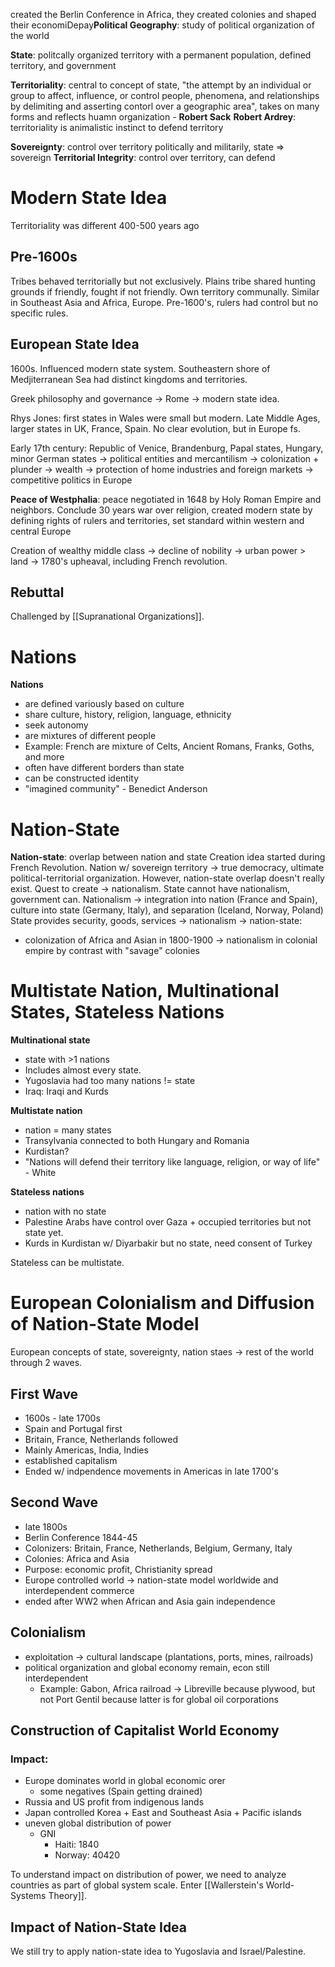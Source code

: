 created the Berlin Conference in Africa, they created colonies and shaped their economiDepay**Political Geography**: study of political organization of the world

**State**: politcally organized territory with a permanent population, defined territory, and government

**Territoriality**: central to concept of state, "the attempt by an individual or group to affect, influence, or control people, phenomena, and relationships by delimiting and asserting contorl over a geographic area", takes on many forms and reflects huamn organization - **Robert Sack**
	**Robert Ardrey**: territoriality is animalistic instinct to defend territory

**Sovereignty**: control over territory politically and militarily, state => sovereign
**Territorial Integrity**: control over territory, can defend

# Modern State Idea

Territoriality was different 400-500 years ago

## Pre-1600s

Tribes behaved territorially but not exclusively. Plains tribe shared hunting grounds if friendly, fought if not friendly. Own territory communally. Similar in Southeast Asia and Africa, Europe. Pre-1600's, rulers had control but no specific rules.

## European State Idea

1600s. Influenced modern state system. Southeastern shore of Medjiterranean Sea had distinct kingdoms and territories. 

Greek philosophy and governance -> Rome -> modern state idea.

Rhys Jones: first states in Wales were small but modern. Late Middle Ages, larger states in UK, France, Spain. No clear evolution, but in Europe fs.

Early 17th century: Republic of Venice, Brandenburg, Papal states, Hungary, minor German states -> political entities and mercantilism -> colonization + plunder -> wealth -> protection of home industries and foreign markets -> competitive politics in Europe

**Peace of Westphalia**: peace negotiated in 1648 by Holy Roman Empire and neighbors. Conclude 30 years war over religion, created modern state by defining rights of rulers and territories, set standard within western and central Europe

Creation of wealthy middle class -> decline of nobility -> urban power > land -> 1780's upheaval, including French revolution.

## Rebuttal

Challenged by [[Supranational Organizations]].

# Nations

**Nations**
- are defined variously based on culture
- share culture, history, religion, language, ethnicity
- seek autonomy
- are mixtures of different people
- Example: French are mixture of Celts, Ancient Romans, Franks, Goths, and more
- often have different borders than state
- can be constructed identity
- "imagined community" - Benedict Anderson

# Nation-State

**Nation-state**: overlap between nation and state
Creation idea started during French Revolution. Nation w/ sovereign territory -> true democracy, ultimate political-territorial organization. However, nation-state overlap doesn't really exist.
Quest to create -> nationalism. State cannot have nationalism, government can. Nationalism -> integration into nation (France and Spain), culture into state (Germany, Italy), and separation (Iceland, Norway, Poland)
State provides security, goods, services -> nationalism -> nation-state:
- colonization of Africa and Asian in 1800-1900 -> nationalism in colonial empire by contrast with "savage" colonies

# Multistate Nation, Multinational States, Stateless Nations

**Multinational state**
- state with >1 nations
- Includes almost every state.
- Yugoslavia had too many nations != state
- Iraq: Iraqi and Kurds

**Multistate nation**
- nation = many states
- Transylvania connected to both Hungary and Romania
- Kurdistan?
- "Nations will defend their territory like language, religion, or way of life" - White

**Stateless nations**
- nation with no state
- Palestine Arabs have control over Gaza + occupied territories but not state yet.
- Kurds in Kurdistan w/ Diyarbakir but no state, need consent of Turkey

Stateless can be multistate.

# European Colonialism and Diffusion of Nation-State Model

European concepts of state, sovereignty, nation staes -> rest of the world through 2 waves.

## First Wave
- 1600s - late 1700s
- Spain and Portugal first
- Britain, France, Netherlands followed
- Mainly Americas, India, Indies
- established capitalism
- Ended w/ indpendence movements in Americas in late 1700's

## Second Wave
- late 1800s
- Berlin Conference 1844-45
- Colonizers: Britain, France, Netherlands, Belgium, Germany, Italy
- Colonies: Africa and  Asia
- Purpose: economic profit, Christianity spread
- Europe controlled world -> nation-state model worldwide and interdependent commerce
- ended after WW2 when African and Asia gain independence

## Colonialism
- exploitation -> cultural landscape (plantations, ports, mines, railroads)
- political organization and global economy remain, econ still interdependent
	- Example: Gabon, Africa railroad -> Libreville because plywood, but not Port Gentil because latter is for global oil corporations

## Construction of Capitalist World Economy

### Impact:

- Europe dominates world in global economic orer
	- some negatives (Spain getting drained)
- Russia and US profit from indigenous lands
- Japan controlled Korea + East and Southeast Asia + Pacific islands
- uneven global distribution of power
	- GNI
		- Haiti: 1840
		- Norway: 40420

To understand impact on distribution of power, we need to analyze countries as part of global system scale. Enter [[Wallerstein's World-Systems Theory]].

## Impact of Nation-State Idea

We still try to apply nation-state idea to Yugoslavia and Israel/Palestine.